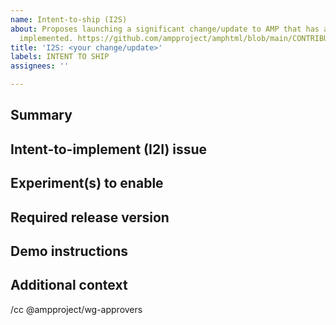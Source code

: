 ```yaml
---
name: Intent-to-ship (I2S)
about: Proposes launching a significant change/update to AMP that has already been
  implemented. https://github.com/ampproject/amphtml/blob/main/CONTRIBUTING.md
title: 'I2S: <your change/update>'
labels: INTENT TO SHIP
assignees: ''

---
```


<!--
Replace/remove all of the text in brackets, including this text.

Use an Intent-to-ship (I2S) issue to request the launch of a significant change/update to AMP, generally those that required an Intent-to-implement (I2I) issue.
See https://github.com/ampproject/amphtml/blob/main/CONTRIBUTING.md for more information.
-->

## Summary

<!--
Provide a brief description of the feature/change you have implemented.
-->

## Intent-to-implement (I2I) issue

<!--
Provide a link to the I2I issue you filed for this feature/change.
-->

## Experiment(s) to enable

<!--
List the experiment(s) that should be enabled to launch your feature.
-->

## Required release version

<!--
Link to the "Type: Release" issue for the release that contains all of the changes necessary for your launch.
-->

## Demo instructions

<!--
Provide instructions for how to demo your feature such as a link to a demo page.
-->

## Additional context

<!--
Add any other information that may be relevant in determining if your feature can ship.
-->

<!--
Add anyone to this cc line that you want to notify about this I2S, including the reviewer who you worked with on the I2I.
-->

/cc @ampproject/wg-approvers

